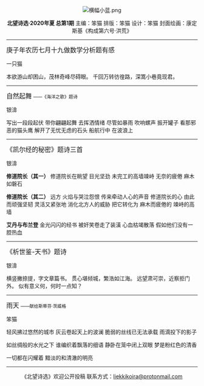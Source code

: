 
<center>

![横幅小蓝.png](https://ssimg.frontenduse.top/article/2020/09/07/88e2558a1b49485a71426e4df07808e8.png)

**北望诗选·2020年夏 总第1期**
主编：笨猫
排版：笨猫
设计：笨猫
封面绘画：康定斯基《构成第六号·洪荒》
</center>

----

<big>庚子年农历七月十九做数学分析题有感</big>

<font face="楷体">一只猫</font>

    
本欲游山却困山，茂林奇峰尽碍眼。
千回万转彷徨路，深篙小巷竟现君。

----
<big>自然起舞</big>
<small>——《海洋之歌》题诗</small>

<font face="楷体">银渰</font>

写出一段段起伏
带你翩翩起舞
去挥洒情绪
尽管如暴雨
吹响螺声
振开罐子
看那邪恶的猫头鹰
解开了无忧无虑的石头
船航行中
在波浪上


----

<big>《凯尔经的秘密》题诗三首</big>

<font face="楷体">银渰</font>

              

**修道院长（其一）**
修道院长在眺望
目光坚劲
未完工的高墙竦峙
无奈的疲倦
麻木如磐石

**修道院长（其二）**
远方
火焰与哭泣怨恨
传来牵动人心的声音
修道院长的心
由此而顽强坚韧
灵活又紧张地
消化北方人的威胁
把它转化为
麻木而疲倦的
竦峙的高墙


**艾丹与布兰登**
金光闪闪的经书
被奸笑卷走了装潢
心血枯竭散落
假如他们没有一腔热血

----
<big>《析世鉴-天书》题诗</big>

<font face="楷体">银渰</font>

横竖撇捺提，字文章篇书。
贯心堪倾城，繁浩如江海。
远望肃可崇，近察拒门外。
似有意义何，何时一点知？

----

<big>雨天</big>
<small>——献给斯蒂芬·茨威格</small>

<font face="楷体">笨猫</font>

轻风拂过悠然的城市
灰云卷起天上的波澜
脆弱的丝线已无法承载
雨滴投下的影子

如丝绸般的水光之下
谁编织着飘落的细语
静卧在笼中闭上双眼
梦是粉红色的清香

一切都在闪耀着
黯淡的和清澈的明亮

----
<center>

《北望诗选》欢迎公开投稿
联系方式：liekkikoira@protonmail.com
    

</center>

